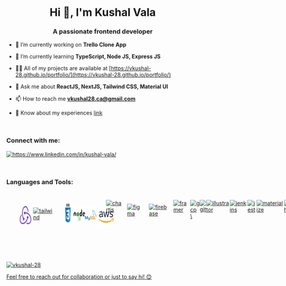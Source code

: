<h1 align="center">Hi 👋, I'm Kushal Vala</h1>
<h3 align="center">A passionate frontend developer</h3>

- 🔭 I’m currently working on **Trello Clone App**

- 🌱 I’m currently learning **TypeScript, Node JS, Express JS**

- 👨‍💻 All of my projects are available at [https://vkushal-28.github.io/portfolio/](https://vkushal-28.github.io/portfolio/)

- 💬 Ask me about **ReactJS, NextJS, Tailwind CSS, Material UI**

- 📫 How to reach me **vkushal28.ca@gmail.com**

- 📄 Know about my experiences [link](resume)
<br/>

<h3 align="left">Connect with me:</h3>
<p align="left">
<a href="https://www.linkedin.com/in/kushal-vala/" target="blank">
  <img align="center" src="https://raw.githubusercontent.com/rahuldkjain/github-profile-readme-generator/master/src/images/icons/Social/linked-in-alt.svg" alt="https://www.linkedin.com/in/kushal-vala/" height="30" width="50" />
</a>
</p>
<br/>

<h3 align="left">Languages and Tools:</h3>
  <div style="padding: 20px; display:flex; justify-content:between;">
    <a href="https://reactjs.org/" target="_blank" rel="noreferrer">
        <img src="https://raw.githubusercontent.com/devicons/devicon/master/icons/react/react-original-wordmark.svg" alt="react" width="50" height="50" />
    </a>
     <a href="https://developer.mozilla.org/en-US/docs/Web/JavaScript" target="_blank" rel="noreferrer">
        <img src="https://raw.githubusercontent.com/devicons/devicon/master/icons/javascript/javascript-original.svg" alt="javascript" width="50" height="50" />
    </a>
    <a href="https://redux.js.org" target="_blank" rel="noreferrer">
        <img src="https://raw.githubusercontent.com/devicons/devicon/master/icons/redux/redux-original.svg" alt="redux" width="50" height="50" style="margin: 15px;"/>
    </a>
      </a> <a href="https://www.typescriptlang.org/" target="_blank" rel="noreferrer">
      <img src="https://raw.githubusercontent.com/devicons/devicon/master/icons/typescript/typescript-original.svg" alt="typescript" width="50" height="50" /> 
    </a>
    <a href="https://sass-lang.com" target="_blank" rel="noreferrer"> 
      <img src="https://raw.githubusercontent.com/devicons/devicon/master/icons/sass/sass-original.svg" alt="sass" width="50" height="50" />
    </a>
    <a href="https://tailwindcss.com/" target="_blank" rel="noreferrer"> 
      <img src="https://www.vectorlogo.zone/logos/tailwindcss/tailwindcss-icon.svg" alt="tailwind" width="50" height="50" style="padding: 20px;" /> 
    </a>
     <a href="https://www.w3.org/html/" target="_blank" rel="noreferrer"> 
      <img src="https://raw.githubusercontent.com/devicons/devicon/master/icons/html5/html5-original-wordmark.svg" alt="html5" width="50" height="50" /> 
    </a>
    <a href="https://www.w3schools.com/css/" target="_blank" rel="noreferrer">
        <img src="https://raw.githubusercontent.com/devicons/devicon/master/icons/css3/css3-original-wordmark.svg" alt="css3" width="50" height="50" style="padding: 10px;" />
    </a>
    <a href="https://nodejs.org" target="_blank" rel="noreferrer">
        <img src="https://raw.githubusercontent.com/devicons/devicon/master/icons/nodejs/nodejs-original-wordmark.svg" alt="nodejs" width="50" height="50" style="margin: 15px;"/>
    </a>    
    <a href="https://www.mongodb.com/" target="_blank" rel="noreferrer">
      <img src="https://raw.githubusercontent.com/devicons/devicon/master/icons/mongodb/mongodb-original-wordmark.svg" alt="mongodb" width="50" height="50" /> 
    </a>
    <a href="https://www.mysql.com/" target="_blank" rel="noreferrer">
        <img src="https://raw.githubusercontent.com/devicons/devicon/master/icons/mysql/mysql-original-wordmark.svg" alt="mysql" width="50" height="50" style="margin: 15px;"/>
    </a>
    <a href="https://aws.amazon.com" target="_blank" rel="noreferrer">
        <img src="https://raw.githubusercontent.com/devicons/devicon/master/icons/amazonwebservices/amazonwebservices-original-wordmark.svg" alt="aws" width="50" height="50" style="padding: 20px;" />
    </a>
    <a href="https://www.chartjs.org" target="_blank" rel="noreferrer"> 
      <img src="https://www.chartjs.org/media/logo-title.svg" alt="chartjs" width="50" height="50" />
    </a>
    <a href="https://www.figma.com/" target="_blank" rel="noreferrer"> 
      <img src="https://www.vectorlogo.zone/logos/figma/figma-icon.svg" alt="figma" width="50" height="50" style="padding: 10px;" /> 
    </a>
    <a href="https://firebase.google.com/" target="_blank" rel="noreferrer"> 
      <img src="https://www.vectorlogo.zone/logos/firebase/firebase-icon.svg" alt="firebase" width="50" height="50" style="padding: 10px;" /> 
    </a>
    <a href="https://www.framer.com/" target="_blank" rel="noreferrer"> 
      <img src="https://www.vectorlogo.zone/logos/framer/framer-icon.svg" alt="framer" width="50" height="50" />
    </a>
    <a href="https://cloud.google.com" target="_blank" rel="noreferrer"> 
      <img src="https://www.vectorlogo.zone/logos/google_cloud/google_cloud-icon.svg" alt="gcp" width="50" height="50" /> 
    \</a>
    <a href="https://git-scm.com/" target="_blank" rel="noreferrer"> 
      <img src="https://www.vectorlogo.zone/logos/git-scm/git-scm-icon.svg" alt="git" width="50" height="50" /> 
    </a>
    <a href="https://www.adobe.com/in/products/illustrator.html" target="_blank" rel="noreferrer"> 
      <img src="https://www.vectorlogo.zone/logos/adobe_illustrator/adobe_illustrator-icon.svg" alt="illustrator" width="50" height="50" /> 
    </a>
    <a href="https://www.jenkins.io" target="_blank" rel="noreferrer"> 
      <img src="https://www.vectorlogo.zone/logos/jenkins/jenkins-icon.svg" alt="jenkins" width="50" height="50" /> 
    </a>
    <a href="https://jestjs.io" target="_blank" rel="noreferrer"> 
      <img src="https://www.vectorlogo.zone/logos/jestjsio/jestjsio-icon.svg" alt="jest" width="50" height="50" /> 
    </a>
    <a href="https://www.linux.org/" target="_blank" rel="noreferrer">
      <img src="https://raw.githubusercontent.com/devicons/devicon/master/icons/linux/linux-original.svg" alt="linux" width="50" height="50" /> 
    </a>
    <a href="https://materializecss.com/" target="_blank" rel="noreferrer">
        <img src="https://raw.githubusercontent.com/prplx/svg-logos/5585531d45d294869c4eaab4d7cf2e9c167710a9/svg/materialize.svg" alt="materialize" width="50" height="50" />
    </a>
    <a href="https://mochajs.org" target="_blank" rel="noreferrer"> 
      <img src="https://www.vectorlogo.zone/logos/mochajs/mochajs-icon.svg" alt="mocha" width="50" height="50" />
    </a>
    <a href="https://postman.com" target="_blank" rel="noreferrer"> 
      <img src="https://www.vectorlogo.zone/logos/getpostman/getpostman-icon.svg" alt="postman" width="50" height="50" />   
</div>
<br/><br/>


<p><img align="center" src="https://github-readme-stats.vercel.app/api/top-langs?username=vkushal-28&show_icons=true&locale=en&layout=compact" alt="vkushal-28" /></p>


Feel free to reach out for collaboration or just to say hi! 😊

